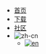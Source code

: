 - [首页](/home)
- [下载](/home#downloads)
- [社区](/home#communities)
- ![zh-cn](https://img.shields.io/badge/语言-简体中文-red.svg)
  - <a href="#/en/home" target="_blank">![en](https://img.shields.io/badge/lang-English-blue.svg)</a>

<!-- 
- 社交媒体
  - [<img src="/lib/img/bili-s.png" width="24" alt="哔哩哔哩"> 哔哩哔哩](https://space.bilibili.com/187016314)
  - [<img src="/lib/img/qq.png" width="24" alt="QQ群"> QQ群](/dlce-group/about.md)
  - [<img src="/lib/img/qq-channel.png" width="24" alt="腾讯频道"> 腾讯频道](https://pd.qq.com/s/2njtk4vj2)
  - [<img src="/lib/img/afdian.png" width="24" alt="爱发电"> 爱发电赞助](https://afdian.com/a/fengyanDL)
-->